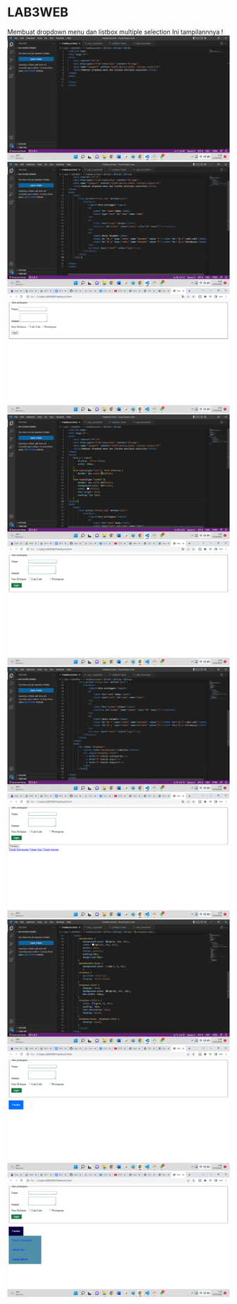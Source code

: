 # LAB3WEB
Membuat dropdown menu dan listbox multiple selection
Ini tampilannnya !
![Gambar1](Screenshot/SS1.png)
![Gambar2](Screenshot/SS2.png)
![Gambar3](Screenshot/SS3.png)
![Gambar4](Screenshot/SS4.png)
![Gambar5](Screenshot/SS5.png)
![Gambar6](Screenshot/SS6.png)
![Gambar7](Screenshot/SS7.png)
![Gambar8](Screenshot/SS8.png)
![Gambar9](Screenshot/SS9.png)
![Gambar10](Screenshot/SS10.png)